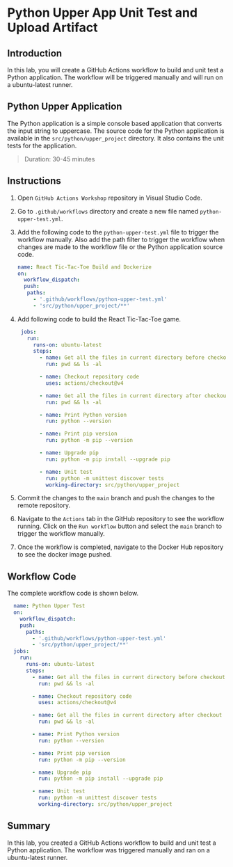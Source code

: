 # Python Upper App Unit Test and Upload Artifact

## Introduction

In this lab, you will create a GitHub Actions workflow to build and unit test a Python application. The workflow will be triggered manually and will run on a ubuntu-latest runner.

## Python Upper Application

The Python application is a simple console based application that converts the input string to uppercase. The source code for the Python application is available in the `src/python/upper_project` directory. It also contains the unit tests for the application.

> Duration: 30-45 minutes

## Instructions

1. Open `GitHub Actions Workshop` repository in Visual Studio Code.
1. Go to `.github/workflows` directory and create a new file named `python-upper-test.yml`.
1. Add the following code to the `python-upper-test.yml` file to trigger the workflow manually. Also add the path filter to trigger the workflow when changes are made to the workflow file or the Python application source code.

   ```YAML
   name: React Tic-Tac-Toe Build and Dockerize
   on:
     workflow_dispatch:
     push:
      paths:
        - '.github/workflows/python-upper-test.yml'
        - 'src/python/upper_project/**'
   ```

1. Add following code to build the React Tic-Tac-Toe game.

   ```YAML
    jobs:
      run:
        runs-on: ubuntu-latest
        steps:
          - name: Get all the files in current directory before checkout
            run: pwd && ls -al

          - name: Checkout repository code
            uses: actions/checkout@v4

          - name: Get all the files in current directory after checkout
            run: pwd && ls -al

          - name: Print Python version
            run: python --version

          - name: Print pip version
            run: python -m pip --version

          - name: Upgrade pip
            run: python -m pip install --upgrade pip

          - name: Unit test
            run: python -m unittest discover tests
            working-directory: src/python/upper_project
   ```

1. Commit the changes to the `main` branch and push the changes to the remote repository.

1. Navigate to the `Actions` tab in the GitHub repository to see the workflow running. Click on the `Run workflow` button and select the `main` branch to trigger the workflow manually.

1. Once the workflow is completed, navigate to the Docker Hub repository to see the docker image pushed.

## Workflow Code

The complete workflow code is shown below.

```YAML
  name: Python Upper Test
  on:
    workflow_dispatch:
    push:
      paths:
        - '.github/workflows/python-upper-test.yml'
        - 'src/python/upper_project/**'
  jobs:
    run:
      runs-on: ubuntu-latest
      steps:
        - name: Get all the files in current directory before checkout
          run: pwd && ls -al

        - name: Checkout repository code
          uses: actions/checkout@v4

        - name: Get all the files in current directory after checkout
          run: pwd && ls -al

        - name: Print Python version
          run: python --version

        - name: Print pip version
          run: python -m pip --version

        - name: Upgrade pip
          run: python -m pip install --upgrade pip

        - name: Unit test
          run: python -m unittest discover tests
          working-directory: src/python/upper_project

```

## Summary

In this lab, you created a GitHub Actions workflow to build and unit test a Python application. The workflow was triggered manually and ran on a ubuntu-latest runner.
